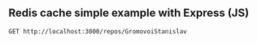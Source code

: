 ## Redis cache simple example with Express (JS)

```
GET http://localhost:3000/repos/GromovoiStanislav

```
